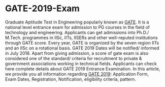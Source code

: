 # GATE-2019-Exam
Graduate Aptitude Test in Engineering popularly known as <a href="https://professoridea.com/engineering/gate-2019/">GATE</a>. It is a national level entrance exam for admission to PG courses in the field of technology and engineering. Applicants can get admissions into Ph.D./ M.Tech. programmes in IISc, IITs,  IISERs and other well-reputed institutions through GATE score. Every year, GATE is organized by the seven region IITs and an IISc on a rotational basis. GATE 2019 Dates will be notified/ informed in July 2018. Apart from giving admission, a score of gate exam is also considered one of the standard/ criteria for recruitment to private &amp; government associations working in technical fields. Applicants can check here complete details about GATE 2019 Entrance Examination. In this article, we provide you all information regarding <a href="https://professoridea.com/engineering/gate-2019/">GATE 2019</a>: Application Form, Exam Dates, Registration, Notification, eligibility criteria, pattern.
